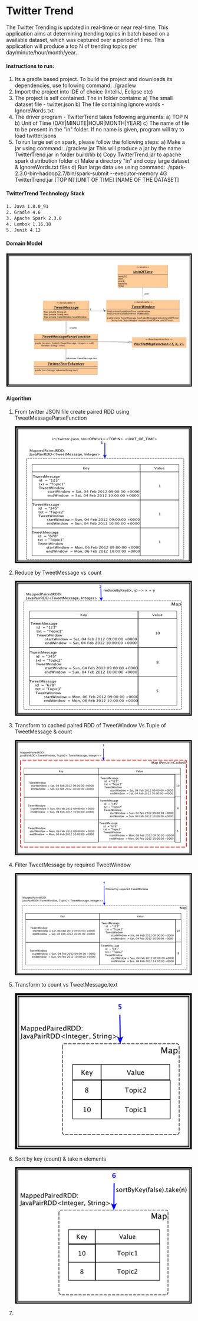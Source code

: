 # Twitter Trend


 The Twitter Trending is updated in real-time or near real-time. This application aims at determining trending topics in
 batch based on a available dataset, which was captured over a period of time. This application will produce a top N of 
 trending topics per day/minute/hour/month/year.


#### Instructions to run:

1. Its a gradle based project. To build the project and downloads its dependencies, use following command:
   ./gradlew
2. Import the project into IDE of choice (IntelliJ, Eclipse etc)
3. The project is self contained. The in folder contains:
    a) The small dataset file - twitter.json
    b) The file containing ignore words - IgnoreWords.txt
4. The driver program - TwitterTrend takes following arguments:
   a) TOP N
   b) Unit of Time (DAY|MINUTE|HOUR|MONTH|YEAR)
   c) The name of file to be present in the "in" folder. If no name is given, program will try to load twitter.jsons
5. To run large set on spark, please follow the following steps:
   a) Make a jar using command:
      ./gradlew jar
      This will produce a jar by the name TwitterTrend.jar in folder build/lib
   b) Copy TwitterTrend.jar to apache spark distribution folder
   c) Make a directory "in" and copy large dataset & IgnoreWords.txt files
   d) Run large data use using command:
      ./spark-2.3.0-bin-hadoop2.7/bin/spark-submit --executor-memory 4G TwitterTrend.jar [TOP N] [UNIT OF TIME] [NAME OF THE DATASET]

#### TwitterTrend Technology Stack
    1. Java 1.8.0_91
    2. Gradle 4.6
    3. Apache Spark 2.3.0
    4. Lombok 1.16.18
    5. Junit 4.12
    
#### Domain Model

![alt text](./images/DomainModel.png)


#### Algorithm

1. From twitter JSON file create paired RDD using TweetMessageParseFunction

   ![alt text](./images/Step1.png)
   
2. Reduce by TweetMessage vs count

    ![alt text](./images/Step2.png)

3. Transform to cached paired RDD of TweetWindow Vs Tuple of TweetMessage & count

   ![alt text](./images/Step3.png)
   
4. Filter TweetMessage by required TweetWindow

   ![alt text](./images/Step4.png)
   
5. Transform to count vs TweetMessage.text
    
   ![alt text](./images/Step5.png)
   
6. Sort by key (count) & take n elements

   ![alt text](./images/Step6.png)
   
7. 
   






